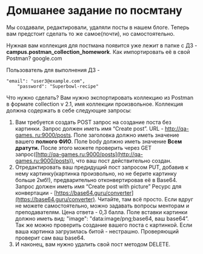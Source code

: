 # Домшанее задание по посмтану
Мы создавали, редактировали, удаляли посты в нашем блоге. Теперь вам предстоит сделать то же самое(почти), но самостоятельно.


Нужная вам коллекция для постмана появится уже лежит в папке с ДЗ - **campus.postman_collection_homework**. Как импортировать её в свой Postman? google.com

Пользователь для выполнения ДЗ -

```
"email": "user3@example.com",
    "password": "Superbowl-recipe"
```


Что нужно сделать? Вам нужно экспортировать коллекцию из Postman в формате collection v 2.1, имя коллекции произвольное. Коллекция должна содержать в себе следующие запросы:

1. Вам требуется создать POST запрос на создание поста без картинки. Запрос должен иметь имя “Create post”. URL -  [http://qa-games.
   ru:9000/posts](http://qa-games.ru:9000/posts). Поле заголовка должно иметь значение вашего **полного ФИО**. Поле body должно иметь значение **Всем дратути.** После этого можете проверить через GET запрос([http://qa-games.ru:9000/posts](http://qa-games.ru:9000/posts)), что ваш пост действительно создан.
2. Отредактировать ваш предидущий пост запросом PUT, добавив к нему картинку(картинка произвольно, но не берите картинку больше 2мб!), 
   предварительно отконвертировав её в Base64. Запрос должен иметь имя “Create post with picture” Ресурс для конвертации - [https://base64.guru/converter](https://base64.guru/converter). Читайте, там всё просто. Если вдруг не можете самостоятельно, можно задавать вопросы менторам и преподавателям. Цена ответа - 0,3 балла. Поле вставки картинки должно иметь вид: "image": "data:image/png;base64, ваш base64”. Так же можно проверить создание вашего поста с картинкой. Если ваша картинка загрузилась битой - нестрашно. Проверяющий проверит сам ваш base64.
3. И наконец, вам нужно удалить свой пост методом DELETE.
